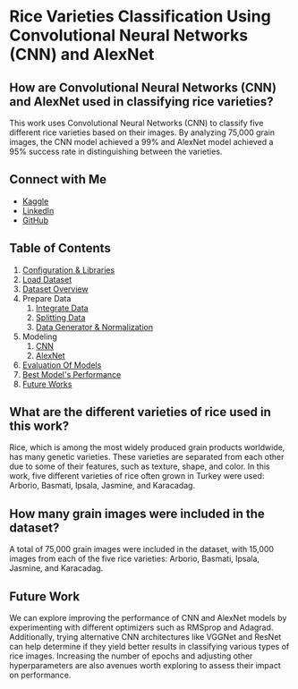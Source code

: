 # Rice Varieties Classification Using Convolutional Neural Networks (CNN) and AlexNet

## How are Convolutional Neural Networks (CNN) and AlexNet used in classifying rice varieties?
This work uses Convolutional Neural Networks (CNN) to classify five different rice varieties based on their images. By analyzing 75,000 grain images, the CNN model achieved a 99% and AlexNet model achieved a 95% success rate in distinguishing between the varieties.

## Connect with Me
- [Kaggle](https://www.kaggle.com/dankok)  
- [LinkedIn](https://www.linkedin.com/in/danial-soleimany-30abb4220/)  
- [GitHub](https://github.com/DanialSoleimany)  

## Table of Contents
1. [Configuration & Libraries](#conf)
2. [Load Dataset](#load-data)
3. [Dataset Overview](#dataset-overview)
4. Prepare Data
    1. [Integrate Data](#integrate)
    2. [Splitting Data](#split)
    3. [Data Generator & Normalization](#gen-norm)
5. Modeling
    1. [CNN](#cnn)
    2. [AlexNet](#alexnet)
6. [Evaluation Of Models](#evaluation)
7. [Best Model's Performance](#best-model)
8. [Future Works](#future)

## What are the different varieties of rice used in this work?
Rice, which is among the most widely produced grain products worldwide, has many genetic varieties. These varieties are separated from each other due to some of their features, such as texture, shape, and color. In this work, five different varieties of rice often grown in Turkey were used: Arborio, Basmati, Ipsala, Jasmine, and Karacadag.

## How many grain images were included in the dataset?
A total of 75,000 grain images were included in the dataset, with 15,000 images from each of the five rice varieties: Arborio, Basmati, Ipsala, Jasmine, and Karacadag.

## Future Work
We can explore improving the performance of CNN and AlexNet models by experimenting with different optimizers such as RMSprop and Adagrad. Additionally, trying alternative CNN architectures like VGGNet and ResNet can help determine if they yield better results in classifying various types of rice images. Increasing the number of epochs and adjusting other hyperparameters are also avenues worth exploring to assess their impact on performance.
